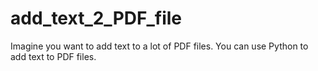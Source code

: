 # add_text_2_PDF_file
Imagine you want to add text to a lot of PDF files. You can use Python to add text to PDF files.
